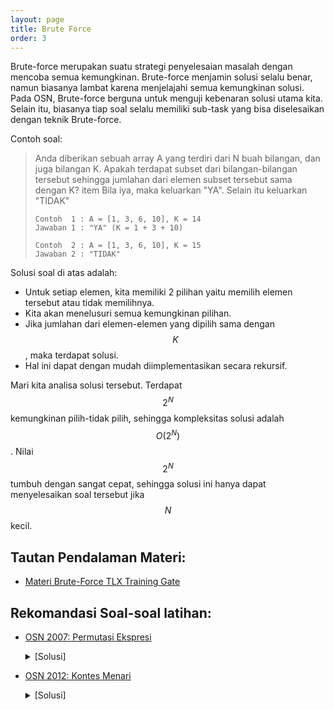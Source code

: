 ```yaml
---
layout: page
title: Brute Force
order: 3
---
```

Brute-force merupakan suatu strategi penyelesaian masalah dengan mencoba semua kemungkinan. Brute-force menjamin solusi selalu benar, namun biasanya lambat karena menjelajahi semua kemungkinan solusi. Pada OSN, Brute-force berguna untuk menguji kebenaran solusi utama kita. Selain itu, biasanya tiap soal selalu memiliki sub-task yang bisa diselesaikan dengan teknik Brute-force.

Contoh soal:

> Anda diberikan sebuah array A yang terdiri dari N buah bilangan, dan juga bilangan K. Apakah terdapat subset dari bilangan-bilangan tersebut sehingga jumlahan dari elemen subset tersebut sama dengan K? item Bila iya, maka keluarkan "YA". Selain itu keluarkan "TIDAK"
> ```
> Contoh  1 : A = [1, 3, 6, 10], K = 14
> Jawaban 1 : "YA" (K = 1 + 3 + 10)
>
> Contoh  2 : A = [1, 3, 6, 10], K = 15
> Jawaban 2 : "TIDAK"
> ```

<!--more-->

Solusi soal di atas adalah:
- Untuk setiap elemen, kita memiliki 2 pilihan yaitu memilih elemen tersebut atau tidak memilihnya.
- Kita akan menelusuri semua kemungkinan pilihan.
- Jika jumlahan dari elemen-elemen yang dipilih sama dengan $$K$$, maka terdapat solusi.
- Hal ini dapat dengan mudah diimplementasikan secara rekursif.

Mari kita analisa solusi tersebut. Terdapat $$2^N$$ kemungkinan pilih-tidak pilih, sehingga kompleksitas solusi adalah $$O(2^N)$$. Nilai $$2^N$$ tumbuh dengan sangat cepat, sehingga solusi ini hanya dapat menyelesaikan soal tersebut jika $$N$$ kecil.

## Tautan Pendalaman Materi:
- [Materi Brute-Force TLX Training Gate](https://training.ia-toki.org/training/curriculums/1/courses/11/chapters/52/lessons/19/)

## Rekomandasi Soal-soal latihan:
- [OSN 2007: Permutasi Ekspresi](https://training.ia-toki.org/problemsets/69/problems/351/)
	<details>
	<summary>[Solusi]</summary>
	Lakukan simulasi, cari semua permutasi ekspresi yang valid. Karena masukan paling besar adalah 13 digit), maka ada 12 tempat di mana kita dapat menyelipkan operator '+', '-', atau tanpa operator. Sehingga total semua cara yang valid hanyalah 3^12. Untuk mengecek hasil ekspresi yang unik, cukup simpan seluruh hasil di array dan lakukan pengurutan.
	</details>

- [OSN 2012: Kontes Menari](https://training.ia-toki.org/training/curriculums/1/courses/11/chapters/52/problems/232/) 
	<details>
	<summary>[Solusi]</summary>
	Karena nilai N hanya 10, kita bisa coba lakukan brute-force di semua permutasi. Untuk setiap permutasi, simulasikan seluruh gerakan untuk mendapatkan total nilai keindahan, dan simpan pada array. Perhitungan kemungkinan rangkaian gerakan yang dapat memukau setiap juri dilakukan dengan melakukan pencarian pada array tersebut.</details>



